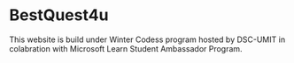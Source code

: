 # BestQuest4u

This website is build under Winter Codess program hosted by DSC-UMIT in colabration with Microsoft Learn Student Ambassador Program. 